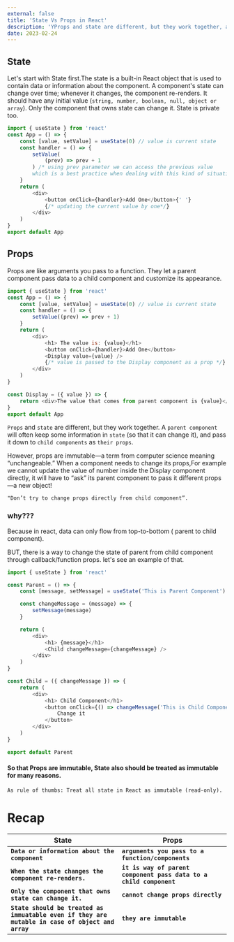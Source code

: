 ```yaml
---
external: false
title: 'State Vs Props in React'
description: 'YProps and state are different, but they work together, also the flow of data in react.'
date: 2023-02-24
---
```


## State

Let's start with State first.The state is a built-in React object that is used to contain data or information about the component. A component's state can change over time; whenever it changes, the component re-renders.
It should have any initial value (`string, number, boolean, null, object or array`).
Only the component that owns state can change it.
State is private too.

```js
import { useState } from 'react'
const App = () => {
	const [value, setValue] = useState(0) // value is current state
	const handler = () => {
		setValue(
			(prev) => prev + 1
		) /* using prev parameter we can access the previous value
		which is a best practice when dealing with this kind of situation where the current value is calculated based on the previous state.*/
	}
	return (
		<div>
			<button onClick={handler}>Add One</button>{' '}
			{/* updating the current value by one*/}
		</div>
	)
}
export default App
```

## Props

Props are like arguments you pass to a function. They let a parent component pass data to a child component and customize its appearance.

```js
import { useState } from 'react'
const App = () => {
	const [value, setValue] = useState(0) // value is current state
	const handler = () => {
		setValue((prev) => prev + 1)
	}
	return (
		<div>
			<h1> The value is: {value}</h1>
			<button onClick={handler}>Add One</button>
			<Display value={value} />
			{/* value is passed to the Display component as a prop */}
		</div>
	)
}

const Display = ({ value }) => {
	return <div>The value that comes from parent component is {value}</div>
}
export default App
```

`Props` and `state` are different, but they work together.
A `parent component` will often keep some information in `state` (so that it can change it), and pass it down to `child components` as `their props`.

However, props are immutable—a term from computer science meaning “unchangeable.”
When a component needs to change its props,For example we cannot update the value of number inside the Display component directly, it will have to “ask” its parent component to pass it different props—a new object!

`"Don’t try to change props directly from child component”.`

### why???

Because in react, data can only flow from top-to-bottom ( parent to child component).

BUT, there is a way to change the state of parent from child component through callback/function props.
let's see an example of that.

```js
import { useState } from 'react'

const Parent = () => {
	const [message, setMessage] = useState('This is Parent Component')

	const changeMessage = (message) => {
		setMessage(message)
	}

	return (
		<div>
			<h1> {message}</h1>
			<Child changeMessage={changeMessage} />
		</div>
	)
}

const Child = ({ changeMessage }) => {
	return (
		<div>
			<h1> Child Component</h1>
			<button onClick={() => changeMessage('This is Child Component')}>
				Change it
			</button>
		</div>
	)
}

export default Parent
```

#### So that Props are immutable, State also should be treated as immutable for many reasons.

`As rule of thumbs: Treat all state in React as immutable (read-only).`

# Recap

| State                                                                                            | Props                                                              |
| ------------------------------------------------------------------------------------------------ | ------------------------------------------------------------------ |
| **`Data or information about the component`**                                                    | **`arguments you pass to a function/components`**                  |
| **`When the state changes the component re-renders.`**                                           | **`it is way of parent component pass data to a child component`** |
| **`Only the component that owns state can change it.`**                                          | **`cannot change props directly`**                                 |
| **`State should be treated as immuatable even if they are mutable in case of object and array`** | **`they are immutable`**                                           |
